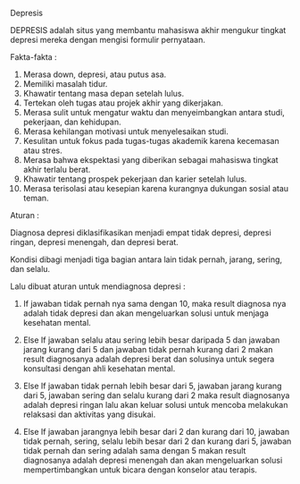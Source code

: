 Depresis

DEPRESIS adalah situs yang membantu mahasiswa akhir mengukur tingkat depresi mereka dengan mengisi formulir pernyataan. 

Fakta-fakta :

 1.  Merasa down, depresi, atau putus asa.
 2.  Memiliki masalah tidur.
 3.  Khawatir tentang masa depan setelah lulus.
 4.  Tertekan oleh tugas atau projek akhir yang dikerjakan.
 5.  Merasa sulit untuk mengatur waktu dan menyeimbangkan antara studi, pekerjaan, dan kehidupan.
 6.  Merasa kehilangan motivasi untuk menyelesaikan studi.
 7.  Kesulitan untuk fokus pada tugas-tugas akademik karena kecemasan atau stres.
 8.  Merasa bahwa ekspektasi yang diberikan sebagai mahasiswa tingkat akhir terlalu berat.
 9.  Khawatir tentang prospek pekerjaan dan karier setelah lulus.
 10. Merasa terisolasi atau kesepian karena kurangnya dukungan sosial atau teman.

Aturan :

Diagnosa depresi diklasifikasikan menjadi empat tidak depresi, depresi ringan, depresi menengah, dan depresi berat.

Kondisi dibagi menjadi tiga bagian antara lain tidak pernah, jarang, sering, dan selalu.

Lalu dibuat aturan untuk mendiagnosa depresi :

1. If jawaban tidak pernah nya sama dengan 10, maka result diagnosa nya adalah tidak depresi dan akan mengeluarkan solusi untuk menjaga kesehatan mental.

2. Else If jawaban selalu atau sering lebih besar daripada 5 dan jawaban jarang kurang dari 5 dan jawaban tidak pernah kurang dari 2 makan result diagnosanya
   adalah depresi berat dan solusinya untuk segera konsultasi dengan ahli kesehatan mental.

3. Else If jawaban tidak pernah lebih besar dari 5, jawaban jarang kurang dari 5, jawaban sering dan selalu kurang dari 2 maka result diagnosanya adalah depresi ringan
   lalu akan keluar solusi untuk mencoba melakukan relaksasi dan aktivitas yang disukai.

4. Else If jawaban jarangnya lebih besar dari 2 dan kurang dari 10, jawaban tidak pernah, sering, selalu lebih besar dari 2 dan kurang dari 5, jawaban tidak pernah dan sering
   adalah sama dengan 5 makan result diagnosanya adalah depresi menengah dan akan mengeluarkan solusi mempertimbangkan untuk bicara dengan konselor atau terapis.      
